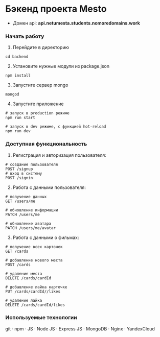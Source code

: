 # Бэкенд проекта Mesto

- Домен api:  **api.netumesta.students.nomoredomains.work**

### Начать работу

1. Перейдите в директорию

  ```
  cd backend
  ```

2. Установите нужные модули из package.json

  ```
  npm install
  ```

3. Запустите сервер mongo

  ```
  mongod
  ```

4. Запустите приложение
  
  ```
  # запуск в production режиме
  npm run start
  
  # запуск в dev режиме, c функцией hot-reload
  npm run dev
  ```

### Доступная функциональность
  1. Регистрация и авторизация пользователя:
  ```
  # создание пользователя
  POST /signup
  # вход в систему
  POST /signin 
  ```
  2. Работа с данными пользователя:
  ```
  # получение данных
  GET /users/me
  
  # обновление информации
  PATCH /users/me

  # обновление аватара
  PATCH /users/me/avatar
  
  ```
  3. Работа с данными о фильмах:
  
  ```
  # получение всех карточек
  GET /cards
  
  # добавление нового места
  POST /cards
  
  # удаление места
  DELETE /cards/cardId

  # добавление лайка карточке
  PUT /cards/cardId//likes
  
  # удаление лайка 
  DELETE /cards/cardId/likes  
  ```

### **Используемые технологии**

git · npm · JS · Node JS · Express JS · MongoDB · Nginx · YandexCloud